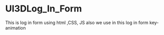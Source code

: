 # UI3DLog_In_Form
This is log in form using html ,CSS, JS also we use in this log in form key-animation 
